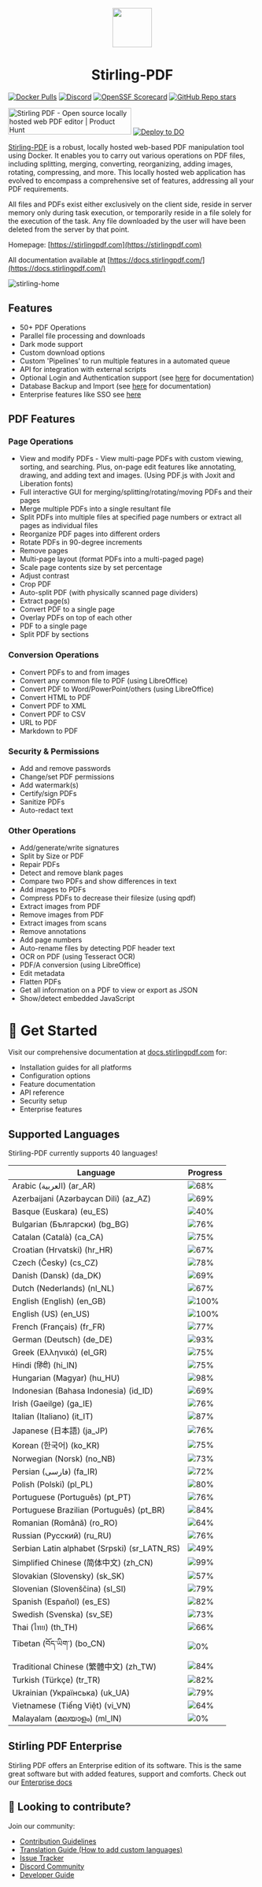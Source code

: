 <p align="center"><img src="https://raw.githubusercontent.com/Stirling-Tools/Stirling-PDF/main/docs/stirling.png" width="80"></p>
<h1 align="center">Stirling-PDF</h1>

[![Docker Pulls](https://img.shields.io/docker/pulls/frooodle/s-pdf)](https://hub.docker.com/r/frooodle/s-pdf)
[![Discord](https://img.shields.io/discord/1068636748814483718?label=Discord)](https://discord.gg/HYmhKj45pU)
[![OpenSSF Scorecard](https://api.scorecard.dev/projects/github.com/Stirling-Tools/Stirling-PDF/badge)](https://scorecard.dev/viewer/?uri=github.com/Stirling-Tools/Stirling-PDF)
[![GitHub Repo stars](https://img.shields.io/github/stars/stirling-tools/stirling-pdf?style=social)](https://github.com/Stirling-Tools/stirling-pdf)

<a href="https://www.producthunt.com/posts/stirling-pdf?embed=true&utm_source=badge-featured&utm_medium=badge&utm_souce=badge-stirling&#0045;pdf" target="_blank"><img src="https://api.producthunt.com/widgets/embed-image/v1/featured.svg?post_id=641239&theme=light" alt="Stirling&#0032;PDF - Open&#0032;source&#0032;locally&#0032;hosted&#0032;web&#0032;PDF&#0032;editor | Product Hunt" style="width: 250px; height: 54px;" width="250" height="54" /></a>
[![Deploy to DO](https://www.deploytodo.com/do-btn-blue.svg)](https://cloud.digitalocean.com/apps/new?repo=https://github.com/Stirling-Tools/Stirling-PDF/tree/digitalOcean&refcode=c3210994b1af)

[Stirling-PDF](https://www.stirlingpdf.com) is a robust, locally hosted web-based PDF manipulation tool using Docker. It enables you to carry out various operations on PDF files, including splitting, merging, converting, reorganizing, adding images, rotating, compressing, and more. This locally hosted web application has evolved to encompass a comprehensive set of features, addressing all your PDF requirements.

All files and PDFs exist either exclusively on the client side, reside in server memory only during task execution, or temporarily reside in a file solely for the execution of the task. Any file downloaded by the user will have been deleted from the server by that point.

Homepage: [https://stirlingpdf.com](https://stirlingpdf.com)

All documentation available at [https://docs.stirlingpdf.com/](https://docs.stirlingpdf.com/)

![stirling-home](images/stirling-home.jpg)

## Features

- 50+ PDF Operations
- Parallel file processing and downloads
- Dark mode support
- Custom download options
- Custom 'Pipelines' to run multiple features in a automated queue
- API for integration with external scripts
- Optional Login and Authentication support (see [here](https://docs.stirlingpdf.com/Advanced%20Configuration/System%20and%20Security) for documentation)
- Database Backup and Import (see [here](https://docs.stirlingpdf.com/Advanced%20Configuration/DATABASE) for documentation)
- Enterprise features like SSO see [here](https://docs.stirlingpdf.com/Enterprise%20Edition)

## PDF Features

### Page Operations

- View and modify PDFs - View multi-page PDFs with custom viewing, sorting, and searching. Plus, on-page edit features like annotating, drawing, and adding text and images. (Using PDF.js with Joxit and Liberation fonts)
- Full interactive GUI for merging/splitting/rotating/moving PDFs and their pages
- Merge multiple PDFs into a single resultant file
- Split PDFs into multiple files at specified page numbers or extract all pages as individual files
- Reorganize PDF pages into different orders
- Rotate PDFs in 90-degree increments
- Remove pages
- Multi-page layout (format PDFs into a multi-paged page)
- Scale page contents size by set percentage
- Adjust contrast
- Crop PDF
- Auto-split PDF (with physically scanned page dividers)
- Extract page(s)
- Convert PDF to a single page
- Overlay PDFs on top of each other
- PDF to a single page
- Split PDF by sections

### Conversion Operations

- Convert PDFs to and from images
- Convert any common file to PDF (using LibreOffice)
- Convert PDF to Word/PowerPoint/others (using LibreOffice)
- Convert HTML to PDF
- Convert PDF to XML
- Convert PDF to CSV
- URL to PDF
- Markdown to PDF

### Security & Permissions

- Add and remove passwords
- Change/set PDF permissions
- Add watermark(s)
- Certify/sign PDFs
- Sanitize PDFs
- Auto-redact text

### Other Operations

- Add/generate/write signatures
- Split by Size or PDF
- Repair PDFs
- Detect and remove blank pages
- Compare two PDFs and show differences in text
- Add images to PDFs
- Compress PDFs to decrease their filesize (using qpdf)
- Extract images from PDF
- Remove images from PDF
- Extract images from scans
- Remove annotations
- Add page numbers
- Auto-rename files by detecting PDF header text
- OCR on PDF (using Tesseract OCR)
- PDF/A conversion (using LibreOffice)
- Edit metadata
- Flatten PDFs
- Get all information on a PDF to view or export as JSON
- Show/detect embedded JavaScript




# 📖 Get Started

Visit our comprehensive documentation at [docs.stirlingpdf.com](https://docs.stirlingpdf.com) for:

- Installation guides for all platforms
- Configuration options
- Feature documentation
- API reference
- Security setup
- Enterprise features


## Supported Languages

Stirling-PDF currently supports 40 languages!

| Language                                     | Progress                               |
| -------------------------------------------- | -------------------------------------- |
| Arabic (العربية) (ar_AR)                        | ![68%](https://geps.dev/progress/68)   |
| Azerbaijani (Azərbaycan Dili) (az_AZ)        | ![69%](https://geps.dev/progress/69)   |
| Basque (Euskara) (eu_ES)                     | ![40%](https://geps.dev/progress/40)   |
| Bulgarian (Български) (bg_BG)                | ![76%](https://geps.dev/progress/76)   |
| Catalan (Català) (ca_CA)                     | ![75%](https://geps.dev/progress/75)   |
| Croatian (Hrvatski) (hr_HR)                  | ![67%](https://geps.dev/progress/67)   |
| Czech (Česky) (cs_CZ)                        | ![78%](https://geps.dev/progress/78)   |
| Danish (Dansk) (da_DK)                       | ![69%](https://geps.dev/progress/69)   |
| Dutch (Nederlands) (nl_NL)                   | ![67%](https://geps.dev/progress/67)   |
| English (English) (en_GB)                    | ![100%](https://geps.dev/progress/100) |
| English (US) (en_US)                         | ![100%](https://geps.dev/progress/100) |
| French (Français) (fr_FR)                    | ![77%](https://geps.dev/progress/77)   |
| German (Deutsch) (de_DE)                     | ![93%](https://geps.dev/progress/93)   |
| Greek (Ελληνικά) (el_GR)                     | ![75%](https://geps.dev/progress/75)   |
| Hindi (हिंदी) (hi_IN)                          | ![75%](https://geps.dev/progress/75)   |
| Hungarian (Magyar) (hu_HU)                   | ![98%](https://geps.dev/progress/98)   |
| Indonesian (Bahasa Indonesia) (id_ID)        | ![69%](https://geps.dev/progress/69)   |
| Irish (Gaeilge) (ga_IE)                      | ![76%](https://geps.dev/progress/76)   |
| Italian (Italiano) (it_IT)                   | ![87%](https://geps.dev/progress/87)   |
| Japanese (日本語) (ja_JP)                    | ![76%](https://geps.dev/progress/76)   |
| Korean (한국어) (ko_KR)                      | ![75%](https://geps.dev/progress/75)   |
| Norwegian (Norsk) (no_NB)                    | ![73%](https://geps.dev/progress/73)   |
| Persian (فارسی) (fa_IR)                      | ![72%](https://geps.dev/progress/72)   |
| Polish (Polski) (pl_PL)                      | ![80%](https://geps.dev/progress/80)   |
| Portuguese (Português) (pt_PT)               | ![76%](https://geps.dev/progress/76)   |
| Portuguese Brazilian (Português) (pt_BR)     | ![84%](https://geps.dev/progress/84)   |
| Romanian (Română) (ro_RO)                    | ![64%](https://geps.dev/progress/64)   |
| Russian (Русский) (ru_RU)                    | ![76%](https://geps.dev/progress/76)   |
| Serbian Latin alphabet (Srpski) (sr_LATN_RS) | ![49%](https://geps.dev/progress/49)   |
| Simplified Chinese (简体中文) (zh_CN)         | ![99%](https://geps.dev/progress/99)   |
| Slovakian (Slovensky) (sk_SK)                | ![57%](https://geps.dev/progress/57)   |
| Slovenian (Slovenščina) (sl_SI)              | ![79%](https://geps.dev/progress/79)   |
| Spanish (Español) (es_ES)                    | ![82%](https://geps.dev/progress/82)   |
| Swedish (Svenska) (sv_SE)                    | ![73%](https://geps.dev/progress/73)   |
| Thai (ไทย) (th_TH)                           | ![66%](https://geps.dev/progress/66)   |
| Tibetan (བོད་ཡིག་) (bo_CN)                     | ![0%](https://geps.dev/progress/0) |
| Traditional Chinese (繁體中文) (zh_TW)        | ![84%](https://geps.dev/progress/84)   |
| Turkish (Türkçe) (tr_TR)                     | ![82%](https://geps.dev/progress/82)   |
| Ukrainian (Українська) (uk_UA)               | ![79%](https://geps.dev/progress/79)   |
| Vietnamese (Tiếng Việt) (vi_VN)              | ![64%](https://geps.dev/progress/64)   |
| Malayalam (മലയാളം) (ml_IN)              | ![0%](https://geps.dev/progress/0)   |

## Stirling PDF Enterprise

Stirling PDF offers an Enterprise edition of its software. This is the same great software but with added features, support and comforts.
Check out our [Enterprise docs](https://docs.stirlingpdf.com/Pro)


## 🤝 Looking to contribute?

Join our community:
- [Contribution Guidelines](CONTRIBUTING.md)
- [Translation Guide (How to add custom languages)](HowToAddNewLanguage.md)
- [Issue Tracker](https://github.com/Stirling-Tools/Stirling-PDF/issues)
- [Discord Community](https://discord.gg/HYmhKj45pU)
- [Developer Guide](DeveloperGuide.md)
